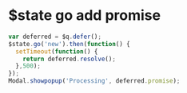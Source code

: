 # $state go add promise

```js
var deferred = $q.defer();
$state.go('new').then(function() {
  setTimeout(function() {
    return deferred.resolve();
  },500);
});
Modal.showpopup('Processing', deferred.promise);
```

